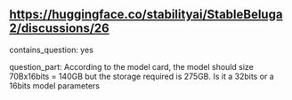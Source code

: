 ## https://huggingface.co/stabilityai/StableBeluga2/discussions/26

contains_question: yes

question_part: According to the model card, the model should size 70Bx16bits = 140GB but the storage required is 275GB.
Is it a 32bits or a 16bits model parameters 